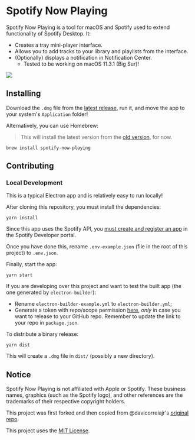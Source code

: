 # Spotify Now Playing

Spotify Now Playing is a tool for macOS and Spotify used to extend functionality of Spotify Desktop. It:

- Creates a tray mini-player interface.
- Allows you to add tracks to your library and playlists from the interface.
- (Optionally) displays a notification in Notification Center.
  - Tested to be working on macOS 11.3.1 (Big Sur)!

![](spotify-now-playing.gif)

## Installing

Download the `.dmg` file from the [latest release][latest-release], run it, and move the app to your 
system's `Application` folder!

Alternatively, you can use Homebrew:

> This will install the latest version from the [old version][old-version-repo], for now.

```
brew install spotify-now-playing
```

## Contributing

### Local Development

This is a typical Electron app and is relatively easy to run locally!

After cloning this repository, you must install the dependencies:

```
yarn install
```

Since this app uses the Spotify API, you [must create and register an app][spotify-app-registration] in the Spotify 
Developer portal.

Once you have done this, rename `.env-example.json` (file in the root of this project) to `.env.json`.

Finally, start the app:

```
yarn start
```

If you are developing over this project and want to test the built app (the one generated by `electron-builder`):

- Rename `electron-builder-example.yml` to `electron-builder.yml`;
- Generate a token with repo/scope permission [here][github-new-token], _only_ in case you want to release to your 
  GitHub repo. Remember to update the link to your repo in `package.json`.

To distribute a binary release:

```
yarn dist
```

This will create a `.dmg` file in `dist/` (possibly a new directory).

## Notice

Spotify Now Playing is not affiliated with Apple or Spotify. These business names, graphics (such as the Spotify logo), 
and other references are the trademarks of their respective copyright holders.

This project was first forked and then copied from @davicorreiajr's [original repo][old-version-repo].

This project uses the [MIT License](LICENSE).

[latest-release]: https://github.com/davicorreiajr/spotify-now-playing/releases/latest
[linux-incompatibility-issue]: https://github.com/electron/electron/issues/6773
[spotify-app-registration]: https://developer.spotify.com/documentation/general/guides/app-settings/#register-your-app
[github-new-token]: https://github.com/settings/tokens/new
[old-version-repo]: https://github.com/davicorreiajr/spotify-now-playing
